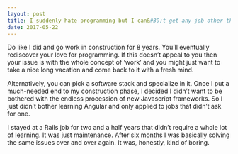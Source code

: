 ```yaml
---
layout: post
title: I suddenly hate programming but I can&#39;t get any job other than software development, what should I do?
date: 2017-05-22
---
```


<p>Do like I did and go work in construction for 8 years. You’ll eventually rediscover your love for programming. If this doesn’t appeal to you then your issue is with the whole concept of ‘work’ and you might just want to take a nice long vacation and come back to it with a fresh mind.</p><p>Alternatively, you can pick a software stack and specialize in it. Once I put a much-needed end to my construction phase, I decided I didn’t want to be bothered with the endless procession of new Javascript frameworks. So I just didn’t bother learning Angular and only applied to jobs that didn’t ask for one.</p><p>I stayed at a Rails job for two and a half years that didn’t require a whole lot of learning. It was just maintenance. After six months I was basically solving the same issues over and over again. It was, honestly, kind of boring.</p>
